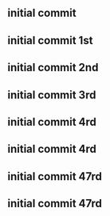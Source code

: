 ## initial commit
## initial commit 1st
## initial commit 2nd
## initial commit 3rd
## initial commit 4rd
## initial commit 4rd
## initial commit 47rd
## initial commit 47rd